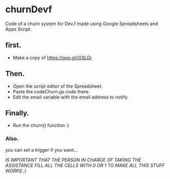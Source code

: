 # churnDevf
Code of a churn system for Dev.f made using Google Spreadsheets and Apps Script.

## first.
- Make a copy of https://goo.gl/jGSLGr

## Then.
- Open the script editor of the Spreadsheet.
- Paste the codeChurn.gs code there.
- Edit the email variable with the email address to notify.

## Finally.
- Run the churn() function :)


### Also.
you can set a trigger if you want...

*IS IMPORTANT THAT THE PERSON IN CHARGE OF TAKING THE ASSISTANCE FILL ALL THE CELLS WITH 0 OR 1 TO MAKE ALL THIS STUFF WORKS ;)*
